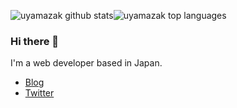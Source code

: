 <img src="https://github-readme-stats.vercel.app/api?username=uyamazak&show_icons=true&count_private=true&hide_title=true" alt="uyamazak github stats"><img src="https://github-readme-stats.vercel.app/api/top-langs/?username=uyamazak&layout=compact" alt="uyamazak top languages">

### Hi there 👋
I'm a web developer based in Japan.

- [Blog](https://uyamazak.hatenablog.com/)
- [Twitter](https://twitter.com/uyamazak)


<!--
**uyamazak/uyamazak** is a ✨ _special_ ✨ repository because its `README.md` (this file) appears on your GitHub profile.

Here are some ideas to get you started:

- 🔭 I’m currently working on ...
- 🌱 I’m currently learning ...
- 👯 I’m looking to collaborate on ...
- 🤔 I’m looking for help with ...
- 💬 Ask me about ...
- 📫 How to reach me: ...
- 😄 Pronouns: ...
- ⚡ Fun fact: ...
-->
